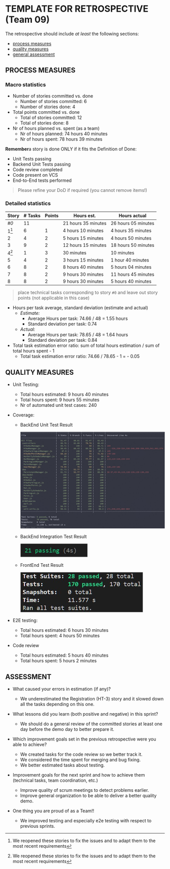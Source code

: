 # TEMPLATE FOR RETROSPECTIVE (Team 09)

The retrospective should include _at least_ the following
sections:

- [process measures](#process-measures)
- [quality measures](#quality-measures)
- [general assessment](#assessment)

## PROCESS MEASURES

### Macro statistics

- Number of stories committed vs. done
  - Number of stories committed: 6
  - Number of stories done: 4 
- Total points committed vs. done
  - Total of stories committed: 12
  - Total of stories done: 8
- Nr of hours planned vs. spent (as a team)
  - Nr of hours planned: 74 hours 40 minutes 
  - Nr of hours spent: 78 hours 39 minutes

**Remember**a story is done ONLY if it fits the Definition of Done:

- Unit Tests passing 
- Backend Unit Tests passing
- Code review completed
- Code present on VCS
- End-to-End tests performed

> Please refine your DoD if required (you cannot remove items!)

### Detailed statistics

| Story | # Tasks | Points | Hours est.          | Hours actual        |
| ----- | ------- | ------ | ------------------- | ------------------- |
| _#0_  | 11      |        | 21 hours 35 minutes | 26 hours 05 minutes |
| 1[^1]    | 6       | 1      | 4 hours 10 minutes  | 4 hours 35 minutes  |
| 2     | 4       | 2      | 5 hours 15 minutes  | 4 hours 50 minutes  |
| 3     | 9       | 2      | 12 hours 15 minutes | 18 hours 50 minutes |
| 4[^1]    | 1       | 3      | 30 minutes          | 10 minutes          |
| 5     | 4       | 2      | 3 hours 15 minutes  | 1 hour 40 minutes   |
| 6     | 8       | 2      | 8 hours 40 minutes  | 5 hours 04 minutes  |
| 7     | 8       | 2      | 9 hours 30 minutes  | 11 hours 45 minutes |
| 8     | 8       | 2      | 9 hours 30 minutes  | 5 hours 40 minutes  |

[^1]: We reopened these stories to fix the issues and to adapt them to the most recent requirements   

> place technical tasks corresponding to story `#0` and leave out story points (not applicable in this case)

- Hours per task average, standard deviation (estimate and actual)
  - _Estimate:_
    - Average Hours per task: 74.66 / 48 = 1.55 hours
    - Standard deviation per task: 0.74
  - _Actual:_
    - Average Hours per task: 78.65 / 48 = 1.64 hours
    - Standard deviation per task: 0.84
- Total task estimation error ratio: sum of total hours estimation / sum of total hours spent - 1
  - Total task estimation error ratio: 74.66 / 78.65 - 1 = - 0.05

## QUALITY MEASURES

- Unit Testing:

  - Total hours estimated: 9 hours 40 minutes
  - Total hours spent: 9 hours 55 minutes
  - Nr of automated unit test cases: 240

- Coverage:

  - BackEnd Unit Test Result

    ![Backend test](./images/backendUnitTests.jpg)

  - BackEnd Integration Test Result

    ![Backend test](./images/backendIntegrationTests.jpg)

  - FrontEnd Test Result

    ![Frontend test](./images/frontendTests.jpg)

- E2E testing:
  - Total hours estimated: 6 hours 30 minutes
  - Total hours spent: 4 hours 50 minutes
- Code review
  - Total hours estimated: 5 hours 40 minutes
  - Total hours spent: 5 hours 2 minutes

## ASSESSMENT

- What caused your errors in estimation (if any)?

  - We underestimated the Registration (HT-3) story and it slowed down all the tasks depending on this one.  

- What lessons did you learn (both positive and negative) in this sprint?

  - We should do a general review of the committed stories at least one day before the demo day to better prepare it. 

- Which improvement goals set in the previous retrospective were you able to achieve?

  - We created tasks for the code review so we better track it.
  - We considered the time spent for merging and bug fixing.
  - We better estimated tasks about testing.

- Improvement goals for the next sprint and how to achieve them (technical tasks, team coordination, etc.)

  - Improve quality of scrum meetings to detect problems earlier.
  - Improve general organization to be able to deliver a better quality demo.

- One thing you are proud of as a Team!!

  - We improved testing and especially e2e testing with respect to previous sprints.
